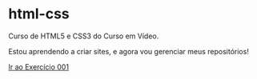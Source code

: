 # html-css
 Curso de HTML5 e CSS3 do Curso em  Vídeo.

 Estou aprendendo a criar sites, e agora vou gerenciar meus repositórios!

<a href="https://ofabriciomarques.github.io/html-css/exercícios/ex001/index.html" target="_blank">Ir ao Exercício 001</a>